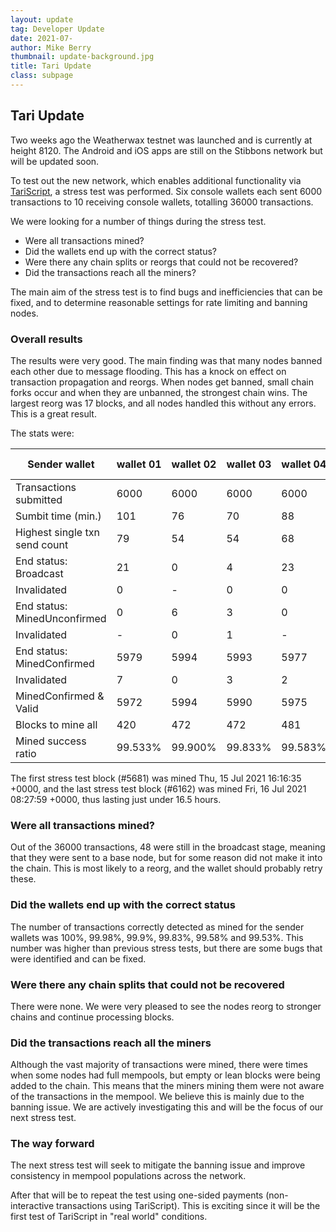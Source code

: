 ```yaml
---
layout: update
tag: Developer Update
date: 2021-07-
author: Mike Berry
thumbnail: update-background.jpg
title: Tari Update
class: subpage
---
```


## Tari Update

Two weeks ago the Weatherwax testnet was launched and is currently at height 8120. The Android and iOS apps are still on the Stibbons network but will be updated soon.

To test out the new network, which enables additional functionality via
[TariScript](https://rfc.tari.com/RFC-0201_TariScript.html), a stress test was performed. Six console wallets each sent 6000
transactions to 10 receiving console wallets, totalling 36000 transactions.

We were looking for a number of things during the stress test.

- Were all transactions mined?
- Did the wallets end up with the correct status?
- Were there any chain splits or reorgs that could not be recovered?
- Did the transactions reach all the miners?

The main aim of the stress test is to find bugs and inefficiencies that can be fixed, and to determine reasonable settings for rate limiting and banning nodes.

### Overall results

The results were very good. The main finding was that many nodes banned each other due to message flooding. This has a knock on effect on transaction propagation and reorgs. When nodes get banned, small chain forks occur and when they are unbanned, the strongest chain wins. The largest reorg was 17 blocks, and all nodes handled this without any errors. This is a great result.

The stats were:

Sender wallet | wallet 01 | wallet 02 | wallet 03 | wallet 04 | wallet 05 | wallet 06 | Totals or Avg
-- | -- | -- | -- | -- | -- | -- | --
Transactions submitted | 6000 | 6000 | 6000 | 6000 | 6000 | 6000 | 36000
Sumbit time (min.) | 101 | 76 | 70 | 88 | 88 | 79 | 84
Highest single txn send count | 79 | 54 | 54 | 68 | 71 | 53 | 379
End status: Broadcast | 21 | 0 | 4 | 23 | 0 | 0 | 48
Invalidated | 0 | - | 0 | 0 | - | - | 0
End status: MinedUnconfirmed | 0 | 6 | 3 | 0 | 1 | 0 | 10
Invalidated | - | 0 | 1 | - | 0 | - | 1
End status: MinedConfirmed | 5979 | 5994 | 5993 | 5977 | 5999 | 6000 | 35942
Invalidated | 7 | 0 | 3 | 2 | 0 | 0 | 12
MinedConfirmed & Valid | 5972 | 5994 | 5990 | 5975 | 5999 | 6000 | 35930
Blocks to mine all | 420 | 472 | 472 | 481 | 418 | 473 | 456
Mined success ratio | 99.533% | 99.900% | 99.833% | 99.583% | 99.983% | 100.000% | 99.806%

The first stress test block (#5681) was mined Thu, 15 Jul 2021 16:16:35 +0000, and the last stress test block (#6162) was mined Fri, 16 Jul 2021 08:27:59 +0000, thus lasting just under 16.5 hours. 

### Were all transactions mined?

Out of the 36000 transactions, 48 were still in the broadcast stage, meaning that they were sent to a base node, but for some reason did not make it into the chain. This is most likely to a reorg, and the wallet should probably retry these.

### Did the wallets end up with the correct status

The number of transactions correctly detected as mined for the sender wallets was 100%, 99.98%, 99.9%, 99.83%, 99.58% and 99.53%. This number was higher than previous stress tests, but there are some bugs that were identified and can be fixed.

### Were there any chain splits that could not be recovered

There were none. We were very pleased to see the nodes reorg to stronger chains and continue processing blocks.

### Did the transactions reach all the miners

Although the vast majority of transactions were mined, there were times when some nodes had full mempools, but empty or lean blocks were being added to the chain. This means that the miners mining them were not aware of the transactions in the mempool. We believe this is mainly due to the banning issue. We are actively investigating this and will be the focus of our next stress test.

### The way forward

The next stress test will seek to mitigate the banning issue and improve consistency in mempool populations across the network. 

After that will be to repeat the test using one-sided payments (non-interactive transactions using TariScript). This is exciting since it will be the first test of TariScript in "real world" conditions.

